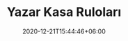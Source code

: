 ---
title: "Yazar Kasa Ruloları"
date: 2020-12-21T15:44:46+06:00
type: urunler
image: "images/projects/yazar-kasa-rulolari.jpeg"
category: [""]
projects: [
    "1 Nüsha Yazar Kasa Rulosu|images/projects/yazarkasa/bir-nusha-yazar-kasa-rulo.jpeg",
    "2 Nüsha Yazar Kasa Rulosu|images/projects/yazarkasa/iki-nusha-yazar-kasa-rulo.jpeg",
    "3 Nüsha Yazar Kasa Rulosu|images/projects/yazarkasa/uc-nusha-yazar-kasa-rulo.jpeg",
    "Action Copy Ruloları|images/projects/yazarkasa/action-copy-rulo.jpeg",
    "Termal Yazar Kasa Ruloları|images/projects/yazarkasa/termal-yazar-kasa-rulo.jpeg",
]
---